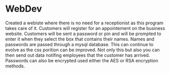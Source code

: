 # WebDev

Created a webiste where there is no need for a receptionist as this program takes care of it. Customers will register for an appointement on the business website. Customers will be sent a password or pin and will be prompted to enter it when they select the box that contains their names. Names and passwords are passed through a mysql database. This can continue to evolve as the css porition can be improved. Not only this but also you can then send out data notifing employees that the customer has arrived. Passwords can also be encrypted used either the AES or RSA encryption methods. 
